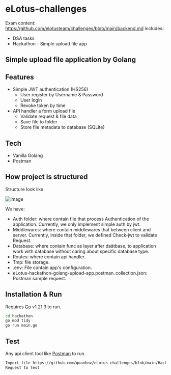 # eLotus-challenges
Exam content: https://github.com/elotusteam/challenges/blob/main/backend.md
includes:
- DSA tasks
- Hackathon - Simple upload file app

## Simple upload file application by Golang

## Features

- Simple JWT authentication (HS256)
    - User register by Username & Password
    - User login
    - Revoke token by time
- API handler a form upload file
    - Validate request & file data
    - Save file to folder
    - Store file metadata to database (SQLite)

## Tech

- Vanilla Golang
- Postman

## How project is structured

Structure look like

![image](https://github.com/quanhnv/eLotus-challenges/assets/51664950/835b7eaf-0c41-4b78-b9e2-ad2be8f16f47)

We have:
- Auth folder: where contain file that process Authentication of the application. Currently, we only implement simple auth by jwt.
- Middlewares: where contain middlewares that between client and server. Currently, inside that folder, we defined Check-jwt to validate Request.
- Database: where contain func as layer after daâtbase, to application work with database without caring about specific database type.
- Routes: where contain api handler.
- Tmp: file storage.
- .env: File contain app's configuration.
- eLotus-hackathon-golang-upload-app.postman_collection.json: Postman sample request.

## Installation & Run

Requires [Go](https://go.dev/dl/) v1.21.3 to run.

```sh
cd hackathon
go mod tidy
go run main.go
```

## Test

Any api client tool like [Postman](https://www.postman.com/) to run.

```sh
Import file https://github.com/quanhnv/eLotus-challenges/blob/main/Hackathon/eLotus-hackathon-golang-upload-app.postman_collection.json to Postman
Request to test
```
